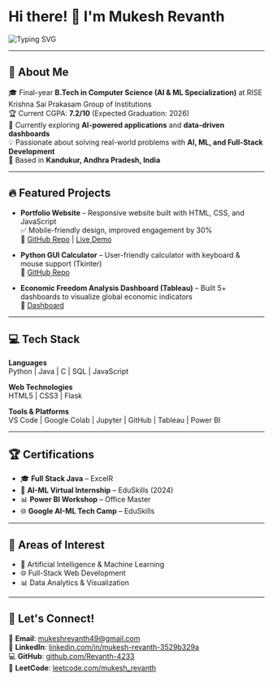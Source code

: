 # Hi there! 👋 I'm Mukesh Revanth

![Typing SVG](https://readme-typing-svg.herokuapp.com?font=Fira+Code&size=25&pause=1000&color=00F79D&width=600&lines=Python+Developer;AI+%26+ML+Enthusiast;Full+Stack+Learner;Always+Learning+New+Things)

---

## 🚀 About Me
🎓 Final-year **B.Tech in Computer Science (AI & ML Specialization)** at RISE Krishna Sai Prakasam Group of Institutions  
🏆 Current CGPA: **7.2/10** (Expected Graduation: 2026)  
🌱 Currently exploring **AI-powered applications** and **data-driven dashboards**  
💡 Passionate about solving real-world problems with **AI, ML, and Full-Stack Development**  
📍 Based in **Kandukur, Andhra Pradesh, India**  

---

## 🔥 Featured Projects
- **Portfolio Website** – Responsive website built with HTML, CSS, and JavaScript  
   ✅ Mobile-friendly design, improved engagement by 30%  
   🔗 [GitHub Repo](https://github.com/Revanth-4233/Responsive_Portfolio) | [Live Demo](https://revanth-4233.github.io/Responsive_Portfolio/)

- **Python GUI Calculator** – User-friendly calculator with keyboard & mouse support (Tkinter)  
   🔗 [GitHub Repo](https://github.com/Revanth-4233)  

- **Economic Freedom Analysis Dashboard (Tableau)** – Built 5+ dashboards to visualize global economic indicators  
   🔗 [Dashboard](https://public.tableau.com/app/profile/mukesh.revanth/viz/shared/D6NC2Q337)  

---

## 💻 Tech Stack

**Languages**  
Python | Java | C | SQL | JavaScript  

**Web Technologies**  
HTML5 | CSS3 | Flask  

**Tools & Platforms**  
VS Code | Google Colab | Jupyter | GitHub | Tableau | Power BI  

---

## 🏆 Certifications
- 🎓 **Full Stack Java** – ExcelR  
- 🤖 **AI-ML Virtual Internship** – EduSkills (2024)  
- 📊 **Power BI Workshop** – Office Master  
- 🌐 **Google AI-ML Tech Camp** – EduSkills  

---

## 🎯 Areas of Interest
- 🤖 Artificial Intelligence & Machine Learning  
- 🌐 Full-Stack Web Development  
- 📊 Data Analytics & Visualization  

---

## 🤝 Let's Connect!
📧 **Email**: [mukeshrevanth49@gmail.com](mailto:mukeshrevanth94@gmail.com)  
💼 **LinkedIn**: [linkedin.com/in/mukesh-revanth-3529b329a](https://www.linkedin.com/in/mukesh-revanth-3529b329a/)  
💻 **GitHub**: [github.com/Revanth-4233](https://github.com/Revanth-4233)  
🎯 **LeetCode**: [leetcode.com/mukesh_revanth](https://leetcode.com/u/mukesh_revanth/)  
